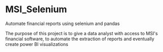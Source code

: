 # MSI_Selenium
Automate financial reports using selenium and pandas 

The purpose of this project is to give a data analyst with access to MSI's financial software, to automate the extraction of reports and eventually create power BI visualizations
